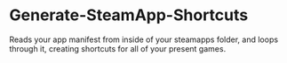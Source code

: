 # Generate-SteamApp-Shortcuts
Reads your app manifest from inside of your steamapps folder, and loops through it, creating shortcuts for all of your present games.
